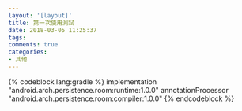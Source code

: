 ```yaml
---
layout: '[layout]'
title: 第一次使用測試
date: 2018-03-05 11:25:37
tags:
comments: true
categories:
- 其他
---
```


{% codeblock lang:gradle %}
    implementation "android.arch.persistence.room:runtime:1.0.0"
    annotationProcessor "android.arch.persistence.room:compiler:1.0.0"
{% endcodeblock %}